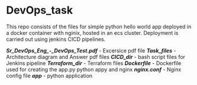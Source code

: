 # DevOps_task

This repo consists of the files for simple python hello world app deployed in a docker container with nginix, hosted in an ecs cluster. Deployment is carried out using jenkins CICD pipelines.

***Sr_DevOps_Eng_-_DevOps_Test.pdf*** - Excersice pdf file
***Task_files*** - Architecture diagram and Answer pdf files
***CICD_dir*** - bash script files for Jenkins pipeline
***Terraform_dir*** - Terraform files
***Dockerfile*** - Dockerfile used for creating the app.py python appy and nginx
***nginx.conf*** - Nginx config file
***app*** - python application

